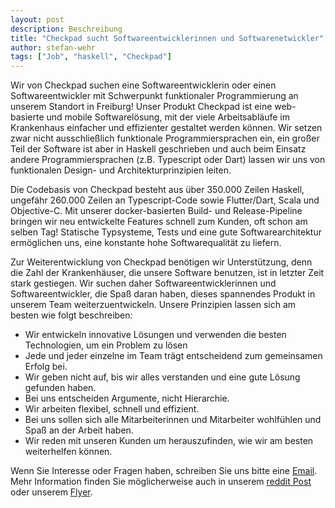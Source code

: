 ```yaml
---
layout: post
description: Beschreibung
title: "Checkpad sucht Softwareentwicklerinnen und Softwarenetwickler"
author: stefan-wehr
tags: ["Job", "haskell", "Checkpad"]
---
```


Wir von Checkpad suchen eine Softwareentwicklerin oder einen
Softwareentwickler mit Schwerpunkt funktionaler Programmierung an unserem
Standort in Freiburg! Unser Produkt Checkpad ist eine web-basierte und
mobile Softwarelösung, mit der viele Arbeitsabläufe im Krankenhaus
einfacher und effizienter gestaltet werden können. Wir setzen zwar nicht
ausschließlich funktionale Programmiersprachen ein, ein großer Teil der
Software ist aber in Haskell geschrieben und auch beim Einsatz andere
Programmiersprachen (z.B. Typescript oder Dart) lassen wir uns von
funktionalen Design- und Architekturprinzipien leiten.

<!-- more start -->

Die Codebasis von Checkpad besteht aus über 350.000 Zeilen Haskell, ungefähr
260.000 Zeilen an Typescript-Code sowie Flutter/Dart, Scala und
Objective-C. Mit unserer docker-basierten Build- und Release-Pipeline
bringen wir neu entwickelte Features schnell zum Kunden, oft schon am
selben Tag! Statische Typsysteme, Tests und eine gute Softwarearchitektur
ermöglichen uns, eine konstante hohe Softwarequalität zu liefern.

Zur Weiterentwicklung von Checkpad benötigen wir Unterstützung, denn die
Zahl der Krankenhäuser, die unsere Software benutzen, ist in letzter Zeit
stark gestiegen. Wir suchen daher Softwareentwicklerinnen und
Softwareentwickler, die Spaß daran haben, dieses spannendes Produkt in
unserem Team weiterzuentwickeln. Unsere Prinzipien lassen sich am besten
wie folgt beschreiben:

* Wir entwickeln innovative Lösungen und verwenden die besten
Technologien, um ein Problem zu lösen
* Jede und jeder einzelne im Team trägt entscheidend zum gemeinsamen
Erfolg bei.
* Wir geben nicht auf, bis wir alles verstanden und eine gute Lösung gefunden haben.
* Bei uns entscheiden Argumente, nicht Hierarchie.
* Wir arbeiten flexibel, schnell und effizient.
* Bei uns sollen sich alle Mitarbeiterinnen und Mitarbeiter wohlfühlen und Spaß an der Arbeit haben.
* Wir reden mit unseren Kunden um herauszufinden, wie wir am besten
  weiterhelfen können.

Wenn Sie Interesse oder Fragen haben, schreiben Sie uns bitte eine [Email](mailto:jobs@cp-med.com).
Mehr Information finden Sie möglicherweise auch in
unserem [reddit Post](https://www.reddit.com/r/haskell/comments/hy8tuv/medical_solutions_with_haskelltypescript_in/)
oder unserem [Flyer](http://cp-med.com/jobs/2020-flyer.pdf).
